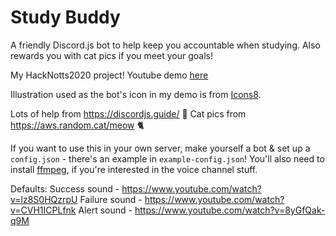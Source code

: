 # Study Buddy
A friendly Discord.js bot to help keep you accountable when studying. Also rewards you with cat pics if you meet your goals!

My HackNotts2020 project! Youtube demo [here](https://youtu.be/VpVuGiMp_q0) 

Illustration used as the bot's icon in my demo is from [Icons8](https://icons8.com/illustrations/illustration/ginger-cat-cat-is-reading).

Lots of help from https://discordjs.guide/ 💖
Cat pics from https://aws.random.cat/meow 🐈

If you want to use this in your own server, make yourself a bot & set up a `config.json` - there's an example in `example-config.json`!
You'll also need to install [ffmpeg](http://ffmpeg.org/), if you're interested in the voice channel stuff.

Defaults:
Success sound - https://www.youtube.com/watch?v=lz8S0HQzrpU
Failure sound - https://www.youtube.com/watch?v=CVH1ICPLfnk
Alert sound - https://www.youtube.com/watch?v=8yGfQak-q9M
